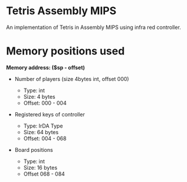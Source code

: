 # Tetris Assembly MIPS
An implementation of Tetris in Assembly MIPS using infra red controller.

# Memory positions used
  **Memory address: ($sp - offset)**
  
* Number of players (size 4bytes int, offset 000)
    * Type: int
    * Size: 4 bytes
    * Offset: 000 - 004
    
* Registered keys of controller
    * Type: IrDA Type
    * Size: 64 bytes
    * Offset: 004 - 068

* Board positions
    * Type: int
    * Size: 16 bytes
    * Offset 068 - 084

